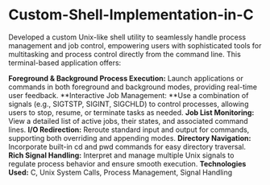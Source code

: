 # Custom-Shell-Implementation-in-C

Developed a custom Unix-like shell utility to seamlessly handle process management and job control, empowering users with sophisticated tools for multitasking and process control directly from the command line. This terminal-based application offers:

**Foreground & Background Process Execution:** Launch applications or commands in both foreground and background modes, providing real-time user feedback.
**Interactive Job Management: **Use a combination of signals (e.g., SIGTSTP, SIGINT, SIGCHLD) to control processes, allowing users to stop, resume, or terminate tasks as needed.
**Job List Monitoring:** View a detailed list of active jobs, their states, and associated command lines.
**I/O Redirection:** Reroute standard input and output for commands, supporting both overriding and appending modes.
**Directory Navigation:** Incorporate built-in cd and pwd commands for easy directory traversal.
**Rich Signal Handling:** Interpret and manage multiple Unix signals to regulate process behavior and ensure smooth execution.
**Technologies Used:** C, Unix System Calls, Process Management, Signal Handling
